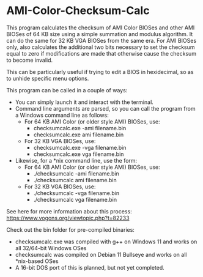 # AMI-Color-Checksum-Calc

This program calculates the checksum of AMI Color BIOSes and other AMI BIOSes of 64 KB size using a simple summation and modulus algorithm. It can do the same for 32 KB VGA BIOSes from the same era. For AMI BIOSes only, also calculates the additional two bits necessary to set the checksum equal to zero if modifications are made that otherwise cause the checksum to become invalid.

This can be particularly useful if trying to edit a BIOS in hexidecimal, so as to unhide specific menu options.

This program can be called in a couple of ways:
 - You can simply launch it and interact with the terminal.
 - Command line arguments are parsed, so you can call the program from a Windows command line as follows:
    - For 64 KB AMI Color (or older style AMI) BIOSes, use: 
        - checksumcalc.exe -ami filename.bin 
        - checksumcalc.exe ami filename.bin
    - For 32 KB VGA BIOSes, use:
        - checksumcalc.exe -vga filename.bin 
        - checksumcalc.exe vga filename.bin
  - Likewise, for a *nix command line, use the form:
    - For 64 KB AMI Color (or older style AMI) BIOSes, use: 
        - ./checksumcalc -ami filename.bin 
        - ./checksumcalc ami filename.bin
    - For 32 KB VGA BIOSes, use:
        - ./checksumcalc -vga filename.bin 
        - ./checksumcalc vga filename.bin

See here for more information about this process: https://www.vogons.org/viewtopic.php?t=82233

Check out the bin folder for pre-compiled binaries:
 - checksumcalc.exe was compiled with g++ on Windows 11 and works on all 32/64-bit Windows OSes
 - checksumcalc was compiled on Debian 11 Bullseye and works on all *nix-based OSes
 - A 16-bit DOS port of this is planned, but not yet completed.
